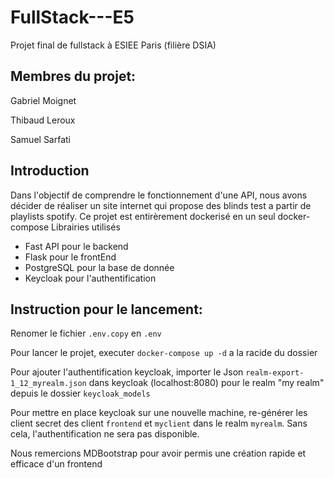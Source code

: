 # FullStack---E5
Projet final de fullstack à ESIEE Paris (filière DSIA)

## Membres du projet:

Gabriel Moignet

Thibaud Leroux

Samuel Sarfati

## Introduction 
Dans l'objectif de comprendre le fonctionnement d'une API, nous avons décider de réaliser un site internet qui propose des blinds test a partir de playlists spotify. Ce projet est entirèrement dockerisé en un seul docker-compose
Librairies utilisés

- Fast API pour le backend
- Flask pour le frontEnd
- PostgreSQL pour la base de donnée
- Keycloak pour l'authentification



## Instruction pour le lancement:

Renomer le fichier `.env.copy` en `.env`


Pour lancer le projet, executer `docker-compose up -d` a la racide du dossier

Pour ajouter l'authentification keycloak, importer le Json `realm-export-1_12_myrealm.json` dans keycloak (localhost:8080) pour le realm "my realm" depuis le dossier `keycloak_models`

Pour mettre en place keycloak sur une nouvelle machine, re-générer les client secret des client `frontend` et `myclient` dans le realm `myrealm`. Sans cela, l'authentification ne sera pas disponible.

Nous remercions MDBootstrap pour avoir permis une création rapide et efficace d'un frontend
